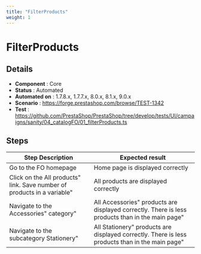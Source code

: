```yaml
---
title: "FilterProducts"
weight: 1
---
```


# FilterProducts
## Details
* **Component** : Core
* **Status** : Automated
* **Automated on** : 1.7.8.x, 1.7.7.x, 8.0.x, 8.1.x, 9.0.x
* **Scenario** : https://forge.prestashop.com/browse/TEST-1342
* **Test** : https://github.com/PrestaShop/PrestaShop/tree/develop/tests/UI/campaigns/sanity/04_catalogFO/01_filterProducts.ts

## Steps
| Step Description | Expected result |
| ----- | ----- |
| Go to the FO homepage | Home page is displayed correctly |
| Click on the All products" link. Save number of products in a variable" | All products are displayed correctly |
| Navigate to the Accessories" category" | All Accessories" products are displayed correctly. There is less products than in the main page" |
| Navigate to the subcategory Stationery" | All Stationery" products are displayed correctly. There is less products than in the main page" |
